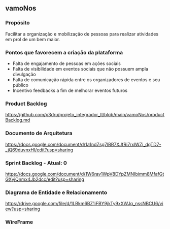 ## vamoNos

### Propósito
Facilitar a organização e mobilização de pessoas para realizar atividades em prol de um bem maior.

### Pontos que favorecem a criação da plataforma
- Falta de engajamento de pessoas em ações sociais
- Falta de visibilidade em eventos sociais que não possuem ampla divulgação
- Falta de comunicação rápida entre os organizadores de eventos e seu público
- Incentivo feedbacks a fim de melhorar eventos futuros
  
### Product Backlog
https://github.com/p3dru/projeto_integrador_II/blob/main/vamoNos/productBacklog.md

### Documento de Arquitetura
https://docs.google.com/document/d/1a1ndZsg7lBR7XJfRi7rxlWZj_dgTD7-_jQ69duvnxHI/edit?usp=sharing

### Sprint Backlog - Atual: 0
https://docs.google.com/document/d/1W6rav1WpV8DYpZMNIbimm8MfafGtGXyjQnmx4Jb2dcc/edit?usp=sharing

### Diagrama de Entidade e Relacionamento
https://drive.google.com/file/d/1LBkm6BZ1iFBY9jkTy9xXWJq_nssNBCU6/view?usp=sharing

### WireFrame
